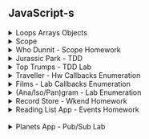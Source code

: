 
## JavaScript-s

<details>
<summary>
Loops Arrays Objects
</summary>

```js
var sports = ['football', 'tennis', 'rugby'];
var firstSport = sports[0];
var secondSport = sports[1];

sports.push('curling');

sports.push('snooker');
sports.push('darts');

var lastSport = sports[sports.length - 1];

sports.pop()

sports.unshift('basketball');

sports.shift();

sports.splice(3, 1);

// console.log(sports);

for (var currentSport of sports) {
  var bigSport = currentSport.toUpperCase();
  // console.log( bigSport );
}

for (var i = 0; i < sports.length; i++) {
  var currentSport = sports[i];
  var bigSport = currentSport.toUpperCase();
  // console.log( bigSport );
}

for (var i = sports.length - 1; i >= 0; i--) {
  var currentSport = sports[i];
  var bigSport = currentSport.toUpperCase();
  // console.log( bigSport );
}

var movie = {
  title: 'It\'s a Wonderful Life',
  year: 1946,
  language: 'Spanish'
};

var moviesTitle = movie.title;

movie.cast = ['James Stewart', 'Donna Reed'];

movie.language = 'English';
movie['language'] = 'French';

movie.ratings = {
  personal: 70,
  critic: 94,
  audience: 95
};
// console.log(movie);

for (var key in movie) {
  var value = movie[key];
  // console.log(`The ${key} is ${value}`);
}

var properties = Object.keys(movie);

for (var i = 0; i < properties.length; i++) {
  var key = properties[i];
  var value = movie[key];
  console.log(`The ${key} is ${value}`);
}
```
</details>
<details>
<summary>
Scope
</summary>

```js
var name = 'Jill';
var secretsFunction = function () {
  var pinCode = [0, 0, 0, 0];
  // console.log('pinCode inside secretsFunction:', pinCode);
  // console.log('name inside secretsFunction:', name);
}
secretsFunction();
// console.log('pinCode outside secretsFunction:', pinCode);
// console.log('name outside secretsFunction:', name);

var filterNamesByFirstLetter = function (names, letter) {
  var filteredNames = [];
  for (let name of names) {
    if (name[0] === letter) {
      filteredNames.push(name);
    }
  }
  // console.log('name after loop:', name);
  return filteredNames
}

var students = ['Alice', 'Bob', 'Alyssia', 'Artem', 'Babs'];
var filteredStudents = filterNamesByFirstLetter(students, 'A');
// console.log('filteredStudents', filteredStudents);

const calculateEnergy = function (mass) {
  const speedOfLight = 299792458;
  // speedOfLight++
  return mass * speedOfLight ** 2;
}
// calculateEnergy = () => 0
const energyOfMe = calculateEnergy(75);
// console.log('energyOfMe (if I had a mass of 75kg)', energyOfMe);

const song = {
  title: 'Raspberry Beret',
  artist: 'Prince'
};
console.log('song before mutation', song);
song.title = 'When Doves Cry';
console.log('song after mutation', song);

const songs = [
  song,
  'Happy Birthday',
  'Hey Jude'
];
console.log('songs array before mutation', songs);
songs[1] = 'Call Me Maybe';
songs.pop();
console.log('songs array after mutation', songs);
```
</details>
<details>
<summary>
Who Dunnit - Scope Homework  
</summary>

#### Episode 1

```js
const scenario = {
  murderer: 'Miss Scarlet',
  room: 'Library',
  weapon: 'Rope'
};

const declareMurderer = function() {
  return `The murderer is ${scenario.murderer}.`;
};

const verdict = declareMurderer();
console.log(verdict);
```

Output: `The murderer is Miss Scarlet.`  
Reason: `declareMurderer` is called, which returns a string that refers to the `murderer` property on the `scenario` object.

#### Episode 2

```js
const murderer = 'Professor Plum';

const changeMurderer = function() {
  murderer = 'Mrs. Peacock';
};

const delcareMurderer = function() {
  return `The murderer is ${murderer}.`;
}

changeMurderer();
const verdict = declareMurderer();
console.log(verdict);
```

Output: `TypeError`  
Reason: The variable `murderer` is declared with the `const` keyword, so it cannot be resigned. When the `changeMurderer` function is called, it attempts to reassign the `murderer` variable, producing the type error `Assignment to constant variable`.

#### Episode 3

```js
let murderer = 'Professor Plum';

const declareMurderer = function() {
  let murderer = 'Mrs. Peacock';
  return `The murderer is ${murderer}.`;
};

const firstVerdict = declareMurderer();
console.log('First Verdict: ', firstVerdict);

const secondVerdict = `The murderer is ${murderer}.`;
console.log('Second Verdict: ', secondVerdict);
```

Output: `First Verdict:  The murderer is Mrs. Peacock.` `Second Verdict:  The murderer is Professor Plum.`  
Reason: The `delcareMurderer` function is called, which creates a new local variable, `murderer` with the value of 'Mrs. Peacock' and returns a string that refers to local variable. This does not effect the initial `murderer` variable, so when the second verdict accesses the outer variable, it is still 'Professor Plum'.


#### Episode 4

```js
let suspectOne = 'Miss Scarlet';
let suspectTwo = 'Professor Plum';
let suspectThree = 'Mrs. Peacock';

const declareAllSuspects = function() {
  let suspectThree = 'Colonel Mustard';
  return `The suspects are ${suspectOne}, ${suspectTwo}, ${suspectThree}.`;
};

const suspects = declareAllSuspects();
console.log(suspects);
console.log(`Suspect three is ${suspectThree}.`);
```

Output: `The suspects are Miss Scarlet, Professor Plum, Colonel Mustard.`
`Suspect three is Mrs. Peacock.`
Reason: The initial suspect variables are declared. `suspectThree` has the value 'Mrs. Peacock'. When the `declareAllSuspects` function is called, it creates a new local variable `suspectThree` with the value 'Colonel Mustard' and does not effect the initial variable of the same name. The string returned by `declareAllSuspects` refers to the two initial variables `suspectOne` and `suspectTwo` and the local variable `suspectThree`. The second log refers to the unchanged initial variable, `suspectThree` with the value 'Mrs. Peacock'.

#### Episode 5

```js
const scenario = {
  murderer: 'Miss Scarlet',
  room: 'Kitchen',
  weapon: 'Candle Stick'
};

const changeWeapon = function(newWeapon) {
  scenario.weapon = newWeapon;
};

const declareWeapon = function() {
  return `The weapon is the ${scenario.weapon}.`;
};

changeWeapon('Revolver');
const verdict = declareWeapon();
console.log(verdict);
```

Output: `The weapon is the Revolver.`
Reason: `changeWeapon` is called, changing the `scenario`'s `weapon` property to 'Revolver'. `delclareWeapon` is then called, returning a string that refers to the `scenario`'s `weapon` property.

Note: The `scenario` variable is declared using the `const` keyword so it cannot be reassigned. However an object is mutable, so its properties can be modified without it being a reassignment.

#### Episode 6

```js
let murderer = 'Colonel Mustard';

const changeMurderer = function() {
  murderer = 'Mr. Green';

  const plotTwist = function() {
    murderer = 'Mrs. White';
  }

  plotTwist();
}

const declareMurderer = function () {
  return `The murderer is ${murderer}.`
}

changeMurderer();
const verdict = declareMurderer();
console.log(verdict);
```

Output: `The murderer is Mrs. White.`
Reason: `changeMurder` is called, which first reassigns `murderer` to have the value 'Mr. Green', then calls a second function, `plotTwist`, which reassigns `murderer` to have the value 'Mrs. White'. `declareMurderer` is then called returning a string that refers to `murderer`.

#### Episode 7

```js
let murderer = 'Professor Plum';

const changeMurderer = function() {
  murderer = 'Mr. Green';

  const plotTwist = function() {
    let murderer = 'Colonel Mustard';

    const unexpectedOutcome = function() {
      murderer = 'Miss Scarlet';
    }

    unexpectedOutcome();
  }

  plotTwist();
}

const declareMurderer = function() {
  return `The murderer is ${murderer}.`
}

changeMurderer();
const verdict = declareMurderer();
console.log(verdict);
```

Output: `The murderer is Mr. Green.`
Reason: `changeMurderer` is called, which first reassigns `murderer` to have the value 'Mr. Green'. It then calls `plotTwist` that creates a new local variable `murderer` with the value 'Colonel Mustard', which does not effect the initial `murderer` variable. `unexpectedOutcome` is then called which reassigns the local variable in the `plotTwist` function to be 'Miss Scarlet', but again, does not effect the initial `murderer` variable. When `declareMurderer` is called, it returns a string that refers to the initial `murderer` variable, which has only been reassigned once.

#### Episode 8

```js
const scenario = {
  murderer: 'Mrs. Peacock',
  room: 'Conservatory',
  weapon: 'Lead Pipe'
};

const changeScenario = function() {
  scenario.murderer = 'Mrs. Peacock';
  scenario.room = 'Dining Room';

  const plotTwist = function(room) {
    if (scenario.room === room) {
      scenario.murderer = 'Colonel Mustard';
    }

    const unexpectedOutcome = function(murderer) {
      if (scenario.murderer === murderer) {
        scenario.weapon = 'Candle Stick';
      }
    }

    unexpectedOutcome('Colonel Mustard');
  }

  plotTwist('Dining Room');
}

const declareWeapon = function() {
  return `The weapon is ${scenario.weapon}.`
}

changeScenario();
const verdict = declareWeapon();
console.log(verdict);
```

Output: `The murderer is Colonel Mustard.`
Reason: `changeScenario` is called which update's `scenario`'s `murderer` property to 'Mrs. Peacock' and its `room` property to 'Dining Room'. Next `plotTwist` is called and checks if the scenario's room property is equals to 'Dining Room', which it is, so updates the `scenario`'s '`murderer` property to be 'Colonel Mustard'. Then `unexpectedOutcome` is called, which checks if the `scenario`'s `murderer` property is equal to 'Colonel Mustard', which it is, so it updates the `scenario`'s `weapon` property to be 'Candle Stick'. Then `declareWeapon` is called, which returns a string referring to the updated `scenario`'s `weapon` property.

#### Episode 9

```js
let murderer = 'Professor Plum';

if (murderer === 'Professor Plum') {
  let murderer = 'Mrs. Peacock';
}

const declareMurderer = function() {
  return `The murderer is ${murderer}.`;
}

const verdict = declareMurderer();
console.log(verdict);
```

Output: `The murderer is Professor Plum.`
Reason: A variable `murderer` is declared with the value of 'Professor Plum'. The an `if` statement checks if `murderer` is equal to 'Professor Plum', which it is, so it creates a new local `murderer` variable with the value of 'Mrs. Peacock'. Because variables declared with the `let` and `const` keywords are block scoped, is does not effect the initial `murder` variable. When `declareMurderer` is called, it returns a string that refers to the initial `murder` variable.

### Extensions

Make up your own episode!

</details>
<details>
<summary>
Jurassic Park - TDD
</summary>
<br />
<details>
<summary>
Jurassic Park - Brief
</summary>

#### Learning Objectives

- Be able to use the fundamental JavaScript language features and data types
- Be able to create an application using multiple interacting objects

### Brief

John Hammond has tasked you with creating an app to help him manage his theme park. He needs to be able to track and manage information about the various dinosaurs in his park and the number of visitors that they will attract.

Use the start point provided, which contains the tested `Dinosaur` model and the uncompleted tests for the MVP `Park` model. (You will need to write your own tests for the extension tasks.)

**Hint:** Remember to remove the `x` from the pending tests (`xit()`) to run them.

#### MVP

A dinosaur must have:

- A species
- A diet (e.g. carnivore, herbivore or omnivore)
- An average number of visitors attracted per day

A park must have:

- A name
- A ticket price
- A collection of dinosaurs

A park must be able to:

- Add a dinosaur to its collection of dinosaurs
- Remove a dinosaur from its collection of dinosaurs
- Find all dinosaurs of a particular species
- Remove all dinosaurs of a particular species
- Find the dinosaur that attracts the most visitors

#### Extensions

A park must be able to:

- Calculate the total number of visitors per day
- Calculate the total number of visitors per year
- Calculate the total revenue from ticket sales for one year
- Provide an object containing each of the diet types and the number of dinosaurs in the park of that diet type  
Example: `{ 'carnivore': 5, 'herbivore': 2, 'omnivore': 1 }`

#### Considerations

Remember to use the appropriate `assert` method for the data types you are comparing in your tests.

<br />
</details>
<details>
<summary>
dinasaur.js
</summary>

```js
const Dinosaur = function (species, diet, guestsAttractedPerDay) {
  this.species = species;
  this.diet = diet;
  this.guestsAttractedPerDay = guestsAttractedPerDay;
}

module.exports = Dinosaur;

```

<details>
<summary>
dinasaur_spec.js
</summary>


```js
const assert = require('assert');
const Dinosaur = require('../models/dinosaur.js');

describe('Dinosaur', function() {

  let dinosaur;

  beforeEach(function () {
    dinosaur = new Dinosaur('t-rex', 'carnivore', 50);
  });

  it('should have a species', function () {
    const actual = dinosaur.species;
    assert.strictEqual(actual, 't-rex');
  });

  it('should have a diet', function () {
    const actual = dinosaur.diet;
    assert.strictEqual(actual, 'carnivore');
  });

  it('should have an average number of visitors it attracts per day', function () {
    const actual = dinosaur.guestsAttractedPerDay;
    assert.strictEqual(actual, 50);
  });

});
```
</details>
<br />
</details>
<details>
<summary>
park.js
</summary>

```js
const Park = function (name, ticketPrice) {
  this.name = name;
  this.ticketPrice = ticketPrice;
  this.dinosaurs = [];
}

Park.prototype.add = function (dinosaur) {
  this.dinosaurs.push(dinosaur);
}

Park.prototype.remove = function (dinosaur) {
  const index = this.dinosaurs.indexOf(dinosaur);
  if (index !== -1){
    this.dinosaurs.splice(index, 1);
  }
}

Park.prototype.findBySpecies = function (species) {
  const foundDinosaurs = [];

  for (const dinosaur of this.dinosaurs) {
    if (dinosaur.species === species) {
      foundDinosaurs.push(dinosaur);
    }
  }

  return foundDinosaurs;
}

Park.prototype.removeBySpecies = function (species) {
  const dinosaursToKeep = [];

  for (const dinosaur of this.dinosaurs) {
    if (dinosaur.species !== species) {
      newDinosaurs.push(dinosaur);
    }
  }

  this.dinosaurs = newDinosaurs;
}

Park.prototype.findMostAttractiveDinosaur = function () {
  let mostAttractiveDino = this.dinosaurs[0];

  for (const dino of this.dinosaurs) {
    if (dino.guestsAttractedPerDay > mostAttractiveDino.guestsAttractedPerDay) {
      mostAttractiveDino = dino;
    }
  }

  return mostAttractiveDino;
}

Park.prototype.calculateAverageVisitorsPerDay = function () {
  let averageDailyVisitors = 0;

  for (const dinosaur of this.dinosaurs) {
    averageDailyVisitors += dinosaur.guestsAttractedPerDay;
  }

  return averageDailyVisitors;
}

Park.prototype.calculateAverageVisitorsPerYear = function () {
  return this.calculateAverageVisitorsPerDay() * 365;
}

Park.prototype.calculateAverageYearlyRevenue = function () {
  return this.ticketPrice * this.calculateAverageVisitorsPerYear();
}

Park.prototype.numberOfDinosaursByDiet = function () {
  const numberOfDinosaursByDiet = {};

  for (const dinosaur of this.dinosaurs) {
    if (numberOfDinosaursByDiet[dinosaur.diet]) {
      numberOfDinosaursByDiet[dinosaur.diet] += 1;
    }
    else {
      numberOfDinosaursByDiet[dinosaur.diet] = 1;
    }
  }

  return numberOfDinosaursByDiet;
}

module.exports = Park;

```

<details>
<summary>
park_spec.js
</summary>

```js
const assert = require('assert');
const Park = require('../models/park.js');
const Dinosaur = require('../models/dinosaur.js');

describe('Park', function() {

  let trex1;
  let trex2;
  let trex3;
  let velociraptor1;
  let velociraptor2;
  let diplodocus;
  let gallimimus;
  let park;

  beforeEach(function () {
    trex1 = new Dinosaur('t-rex', 'carnivore', 50);
    trex2 = new Dinosaur('t-rex', 'carnivore', 40);
    trex3 = new Dinosaur('t-rex', 'carnivore', 60);

    velociraptor1 = new Dinosaur('velociraptor', 'carnivore', 25);
    velociraptor2 = new Dinosaur('velociraptor', 'carnivore', 20);

    diplodocus = new Dinosaur('diplodocus', 'herbivore', 30);
    gallimimus = new Dinosaur('gallimimus', 'omnivore', 4);

    park = new Park('Jurassic Park', 20);
  })

  it('should have a name', function () {
    const actual = park.name;
    assert.strictEqual(actual, 'Jurassic Park');
  });

  it('should have a ticket price', function () {
    const actual = park.ticketPrice;
    assert.strictEqual(actual, 20);
  });

  it('should have a collection of dinosaurs', function () {
    const actual = park.dinosaurs;
    assert.deepStrictEqual(actual, []);
  });

  it('should be able to add a dinosaur to its collection', function () {
    park.add(trex1);
    const actual = park.dinosaurs.length;
    assert.deepStrictEqual(actual, 1);
  });

  it('should be able to remove a dinosaur from its collection', function () {
    park.add(trex1);
    park.add(velociraptor1);
    park.remove(velociraptor1);
    const actual = park.dinosaurs.length;
    assert.strictEqual(actual, 1);
  });

  it('should be able to find all dinosaurs of a particular species', function () {
    park.add(trex1);
    park.add(velociraptor1);
    park.add(velociraptor2);
    park.add(diplodocus);
    park.add(gallimimus);
    const actual = park.findBySpecies('velociraptor');
    const expected = [velociraptor1, velociraptor2];
    assert.deepStrictEqual(actual, expected);
  });

  it('should be able to remove all dinosaurs of a particular species', function () {
    park.add(trex1);
    park.add(velociraptor1);
    park.add(velociraptor2);
    park.add(diplodocus);
    park.add(gallimimus);
    park.removeBySpecies('velociraptor');
    const actual = park.dinosaurs;
    const expected = [trex1, diplodocus, gallimimus];
    assert.deepStrictEqual(actual, expected);
  });

  it('should be able to find the dinosaur that attracts the most visitors', function () {
    park.add(trex1);
    park.add(trex2);
    park.add(trex3);
    park.add(velociraptor1);
    park.add(diplodocus);
    park.add(gallimimus);
    const actual = park.findMostAttractiveDinosaur();
    assert.strictEqual(actual, trex3);
  });

  it('should be able to calculate the total number of visitors per day', function () {
    park.add(trex1);
    park.add(trex2);
    park.add(trex3);
    park.add(velociraptor1);
    park.add(velociraptor2);
    park.add(diplodocus);
    park.add(gallimimus);
    const actual = park.calculateAverageVisitorsPerDay()
    assert.strictEqual(actual, 229);
  });

  it('should be able to calculate the total number of visitors per year', function () {
    park.add(trex1);
    park.add(trex2);
    park.add(trex3);
    park.add(velociraptor1);
    park.add(velociraptor2);
    park.add(diplodocus);
    park.add(gallimimus);
    const actual = park.calculateAverageVisitorsPerYear();
    assert.strictEqual(actual, 83585);
  });

  it('should be able to calculate total revenue for one year', function () {
    park.add(trex1);
    park.add(trex2);
    park.add(trex3);
    park.add(velociraptor1);
    park.add(velociraptor2);
    park.add(diplodocus);
    park.add(gallimimus);
    const actual = park.calculateAverageYearlyRevenue();
    assert.strictEqual(actual, 1671700);
  });

  it('should be able to calculate number of dinosaurs for each diet type', function () {
    park.add(trex1);
    park.add(trex2);
    park.add(trex3);
    park.add(velociraptor1);
    park.add(velociraptor2);
    park.add(diplodocus);
    park.add(gallimimus);
    const actual = park.numberOfDinosaursByDiet();
    const expected = { carnivore: 5, herbivore: 1, omnivore: 1 };
    assert.deepStrictEqual(actual, expected);
  });

});

```
</details>
</details>
<br />
</details>

<details>
<summary>
Top Trumps - TDD Lab
</summary>
<br />
<details>
<summary>
Top Trumps - Brief
</summary>

#### Learning Objectives

- Be able to write unit tests using Assert in combination with Mocha
- Be able to run test files with Mocha using an npm script

### Introduction

In this lab you will be using the testing framework, Mocha, to design, build and test the game logic for a two-player game of Superheroes Top Trumps. The brief is to build a game of Top Trumps with the following game play:

- All the cards are dealt to the players face down.
- For each turn:
  - Each player looks at the top card.
  - The first player chooses the category that they want to play with (e.g. Intelligence or Strength).
  - The players compare their cards' values for the selected category.
  - The player with the highest value gets the two cards.
- Once one player has all the cards, they have won the game.

### Task

#### MVP

Your application should have the following classes:

- Game
- Card
- Player

The game should have two players and be able to deal the cards to the players. A player should be able to play the top card in their hand and select a category that they want to play with. The game should be able to calculate the winner of the turn. If result of the turn is a draw, the player who made the category selection wins.

**Note: Do not implement functionality to shuffle the cards.**

Use the following details for your deck of cards:

```
Name: 'Superman'
Intelligence: 6
Strength: 9
Agility: 7

Name: 'Scarlet Witch'
Intelligence: 7
Strength: 10
Agility: 5

Name: 'Black Widow'
Intelligence: 8
Strength: 6
Agility: 9

Name: 'The Flash'
Intelligence: 7
Strength: 4
Agility: 10

Name: 'Wonder Woman'
Intelligence: 8
Strength: 7
Agility: 5

Name: 'Batman'
Intelligence: 10
Strength: 5
Agility: 6
```

#### Extensions

1. At the end of a turn, the winning player should receive the two cards from the turn.
2. Whichever player wins the turn, should choose the category on the next turn.
3. When one of the players has all the cards, they should win the game.

### Considerations

What are the responsibilities of each model?
Which type of assert do you need for each test?

### Plan

To setup your project you will need a models folder with a specs folder inside. You will also need to:

- Initialise npm with `npm init`
- Install mocha as a dev dependency with `npm install -D mocha`
- Update the test script in the package.json to use mocha with `specs models/specs`

<br />
</details>
<details>
<summary>
cards.js
</summary>

```js
const Card = function (options) {
  this.name = options.name;
  this.intelligence = options.intelligence;
  this.strength = options.strength;
  this.agility = options.agility;
};

module.exports = Card;
```

<details>
<summary>
cards_spec.js
</summary>

```js
const assert = require('assert');
const Card = require('../card.js');

describe('Card', function () {

  let card;

  beforeEach(function () {
    card = new Card({
      name: 'Superman',
      intelligence: 6,
      strength: 9,
      agility: 7
    });
  });

  it('should have a name', function () {
    const actual = card.name;
    assert.strictEqual(actual, 'Superman');
  });

  it('should have intelligence', function () {
    const actual = card.intelligence;
    assert.strictEqual(actual, 6);
  });

  it('should have strength', function () {
    const actual = card.strength;
    assert.strictEqual(actual, 9);
  });

  it('should have agility', function () {
    const actual = card.agility;
    assert.strictEqual(actual, 7);
  });

});

```

</details>
<br />
</details>
<details>
<summary>
game.js
</summary>

```js
const Game = function (cards, players) {
  this.deck = cards;
  this.players = players;
  this.winner = null;
};

Game.prototype.dealCard = function (card) {
  this.players[0].addCard(card);
};

Game.prototype.switchPlayers = function () {
  const player = this.players.shift();
  this.players.push(player);
};

Game.prototype.dealDeck = function () {
  for (const card of this.deck) {
    this.players[0].addCard(card);
    this.switchPlayers();
  }
};

Game.prototype.playCards = function () {
  for (const player of this.players) {
    player.playCard();
  }
};

Game.prototype.calculateWinnerOfTurn = function () {
  const card1 = this.players[0].currentCard;
  const card2 = this.players[1].currentCard;
  const category = this.players[0].currentCategory;
  if (card2[category] > card1[category]) this.switchPlayers();
};

Game.prototype.giveCardsToWinner = function () {
  const card1 = this.players[0].currentCard;
  const card2 = this.players[1].currentCard;
  this.players[0].receiveCards([card1, card2]);
};

Game.prototype.checkForWinner = function () {
  if (this.players[0].handEmpty()) this.winner = this.players[1];
  if (this.players[1].handEmpty()) this.winner = this.players[0];
};

Game.prototype.playTurn = function () {
  this.calculateWinnerOfTurn();
  this.giveCardsToWinner();
  this.checkForWinner();
};

module.exports = Game;

```

<details>
<summary>
game_spec.js
</summary>

```js
const assert = require('assert');
const Card = require('../card.js');
const Player = require('../player.js');
const Game = require('../game.js');

describe('Game', function () {

let card1;
let card2;
let card3;
let card4;
let card5;
let card6;
let tracy;
let tim;
let players;
let game;

beforeEach(function () {
  card1 = new Card({
    name: 'Superman',
    intelligence: 6,
    strength: 9,
    agility: 7
  });

  card2 = new Card({
    name: 'Scarlet Witch',
    intelligence: 7,
    strength: 10,
    agility: 5
  });

  card3 = new Card({
    name: 'Black Widow',
    intelligence: 8,
    strength: 6,
    agility: 9
  });

  card4 = new Card({
    name: 'The Flash',
    intelligence: 7,
    strength: 4,
    agility: 10
  });

  card5 = new Card({
    name: 'Wonder Woman',
    intelligence: 8,
    strength: 7,
    agility: 5
  });

  card6 = new Card({
    name: 'Batman',
    intelligence: 10,
    strength: 5,
    agility: 6
  });

  cards = [card1, card2, card3, card4, card5, card6];
  tracy = new Player('Tracy Champ');
  tim = new Player('Tim Win');
  players = [tracy, tim]
  game = new Game(cards, players);
});

it('should have a deck', function () {
  const actual = game.deck;
  assert.deepStrictEqual(actual, cards);
});

it('should have two players', function () {
  const actual = game.players;
  assert.deepStrictEqual(actual, players);
});

it('should be able to deal one card to a player', function () {
  game.dealCard(card1);
  const actual = tracy.hand[0];
  assert.deepStrictEqual(actual, card1);
});

it('should be able to switch players', function () {
  game.switchPlayers();
  const actual = game.players;
  assert.deepStrictEqual(actual, [tim, tracy]);
});

it('should be able to deal deck to players', function () {
  game.dealDeck();
  assert.deepStrictEqual(tracy.hand, [card1, card3, card5]);
  assert.deepStrictEqual(tim.hand, [card2, card4, card6]);
});

it('should be able to have all players play cards', function () {
  game.dealDeck();
  game.playCards();
  assert.strictEqual(tracy.currentCard, card5);
  assert.strictEqual(tim.currentCard, card6);
});

it('should be able to find the winner of the turn', function () {
  game.dealDeck();
  game.playCards();
  tracy.selectCategory('intelligence');
  game.calculateWinnerOfTurn();
  const actual = game.players[0];
  assert.deepStrictEqual(actual, tim);
});

it('should be able to give cards to winner', function () {
  game.dealDeck();
  game.playCards();
  tracy.selectCategory('intelligence');
  game.calculateWinnerOfTurn();
  game.giveCardsToWinner();
  const actual = tim.hand;
  assert.deepStrictEqual(actual, [card2, card4, card6, card5]);
});

it('should be able to check for a winner of the game', function () {
  tracy.addCard(card1);
  tim.addCard(card2);
  game.playCards();
  tracy.selectCategory('intelligence');
  game.calculateWinnerOfTurn();
  game.giveCardsToWinner(tracy);
  game.checkForWinner();
  const actual = game.winner;
  assert.deepStrictEqual(actual, tim);
});

it('should be able to play turn', function () {
  game.dealDeck();
  game.playCards();
  tracy.selectCategory('intelligence');
  game.playTurn();
  assert.deepStrictEqual(tracy.hand, [card1, card3]);
  assert.deepStrictEqual(tim.hand, [card2, card4, card6, card5]);
  assert.deepStrictEqual(game.players, [tim, tracy]);
});

it('should be able to find winner of game at the end of final turn', function() {
  tracy.addCard(card1);
  tim.addCard(card2);
  game.playCards();
  tracy.selectCategory('strength');
  game.playTurn();
  const actual = game.winner;
  assert.deepStrictEqual(actual, tim);
});

});

```

</details>
<br />
</details>
<details>
<summary>
player.js
</summary>

```js
const Player = function (name) {
  this.name = name;
  this.hand = [];
  this.currentCard = null;
  this.currentCategory = null;
};

Player.prototype.countCards = function () {
  return this.hand.length;
};

Player.prototype.addCard = function (card) {
  this.hand.push(card);
};

Player.prototype.handEmpty = function () {
  return this.hand.length === 0;
};

Player.prototype.playCard = function () {
  this.currentCard = this.hand.pop();
};

Player.prototype.selectCategory = function (category) {
  this.currentCategory = category;
};

Player.prototype.receiveCards = function (cards) {
  this.hand = this.hand.concat(cards);
};

module.exports = Player;

```

<details>
<summary>
player_spec.js
</summary>

```js
const assert = require('assert');
const Player = require('../player.js');
const Card = require('../card.js');

describe('Player', function () {

  let player;
  let card1;

  beforeEach(function () {
    player = new Player('Tracy Champ');

    card1 = new Card({
      name: 'Wonder Woman',
      intelligence: 8,
      strength: 7,
      agility: 5
    });
  });

  it('should have a name', function () {
    const actual = player.name;
    assert.strictEqual('Tracy Champ', actual);
  });

  it('should have a hand that starts empty', function () {
    const actual = player.hand;
    assert.deepStrictEqual([], actual);
  });

  it('should be able to count cards in hand', function () {
    const actual = player.countCards();
    assert.strictEqual(actual, 0);
  });

  it('should be able to add a card', function () {
    player.addCard(card1);
    const actual = player.hand[0];
    assert.deepStrictEqual(actual, card1);
  });

  it('should be able to check if hand is empty', function () {
    const actual = player.handEmpty();
    assert.strictEqual(actual, true);
  });

  it('should be able to play a card', function () {
    player.addCard(card1);
    player.playCard();
    const actual = player.currentCard;
    assert.deepStrictEqual(actual, card1);
  });

  it('should be able to select a category', function () {
    player.selectCategory('intelligence');
    const actual = player.currentCategory;
    assert.strictEqual(actual, 'intelligence');
  });

  it('should have hand decreased by one after playing a card', function () {
    player.addCard(card1);
    player.playCard();
    const actual = player.countCards();
    assert.strictEqual(actual, 0);
  });

  it('should be able to receive cards', function () {
    const card2 = new Card({
      name: 'Batman',
      intelligence: 10,
      strength: 5,
      agility: 6
    });
    player.receiveCards([card1, card2]);
    const actual = player.hand;
    assert.deepStrictEqual(actual, [card1, card2]);
  });

});

```

</details>
<br />
</details>
<br />
</details>


<details>
<summary>
Traveller - Hw Callbacks Enumeration
</summary>
<br />
<details>
<summary>
Traveller - Brief
</summary>

#### Learning Objectives
- Be able to pass functions to higher-order functions
- Be able to use built-in Array enumeration methods

### Brief

You have been given a project with two models, Traveller and Journey, and their corresponding test files.

A Journey has:

- a start location
- an end location
- a mode of transport
- a distance in miles

A Traveller has:

- an array of Journeys

You should write the code to make the Traveller tests pass, without modifying the spec files. You should use JavaScript's built-in enumerator methods, only using `forEach` if you can't find a way to use one of the other more appropriate methods.

#### MVP

Traveller:

- should have a collection of journeys
- should be able to get the journeys start locations
- should be able to get the journeys end locations
- should be able to get a list of the modes of transport
- should be able to get journeys by transport
- should be able to get journeys over a certain distance

#### Extensions

Traveller:

- should be able to calculate total distance travelled
- should be able to get a unique list of modes of transport

Note: Remember to remove the `x` from `xit()` on the pending tests to run them.

<br />
</details>
<details>
<summary>
journey.js
</summary>

```js
const Journey = function(startLocation, endLocation, transport, distance) {
  this.startLocation = startLocation;
  this.endLocation = endLocation;
  this.transport = transport;
  this.distance = distance;
};

module.exports = Journey;

```

<details>
<summary>
journey_spec.js
</summary>

```js
const assert = require('assert');
const Journey = require('../models/journey.js');

describe('Journey', function() {

  let journey1;

  beforeEach(function() {
    journey1 = new Journey('linlithgow', 'stirling', 'train', 30);
  });

  it('should have a start location', function() {
    const actual = journey1.startLocation;
    assert.strictEqual(actual, 'linlithgow');
  });

  it('should have a end location', function() {
    const actual = journey1.endLocation;
    assert.strictEqual(actual, 'stirling');
  });

  it('should have a mode of transport', function() {
    const actual = journey1.transport;
    assert.strictEqual(actual, 'train');
  });

  it('should have a distance', function() {
    const actual = journey1.distance;
    assert.strictEqual(actual, 30);
  });

});

```

</details>
<br />
</details>
<details>
<summary>
traveller.js
</summary>

```js
const Traveller = function(journeys) {
  this.journeys = journeys;
};

Traveller.prototype.getJourneyStartLocations = function() {
  return this.journeys.map((journey) => {
    return journey.startLocation;
  });
};

Traveller.prototype.getJourneyEndLocations = function () {
  return this.journeys.map((journey) => {
    return journey.endLocation;
  });
};

Traveller.prototype.getModesOfTransport = function () {
  return this.journeys.map((journey) => {
    return journey.transport
  });
};

Traveller.prototype.getJourneysByTransport = function (transport) {
  return this.journeys.filter((journey) => {
    return journey.transport === transport;
  });
};

Traveller.prototype.getJourneysByMinDistance = function (minDistance) {
  return this.journeys.filter((journey) => {
    return journey.distance > minDistance;
  });
};

Traveller.prototype.calculateTotalDistanceTravelled = function () {
  return this.journeys.reduce((total, journey) => {
    return total + journey.distance;
  }, 0);
};

Traveller.prototype.getUniqueModesOfTransport = function () {
  return this.getModesOfTransport().filter((transport, index, array) => {
    return array.indexOf(transport) === index;
  });
};


module.exports = Traveller;

```

<details>
<summary>
traveller_spec.js
</summary>

```js
const assert = require('assert');
const Journey = require('../models/journey.js');
const Traveller = require('../models/traveller.js');

describe('Traveller', function() {

  let journey1
  let journey2
  let journey3
  let journey4
  let journey5
  let journeys;
  let traveller;

  beforeEach(function() {
    journey1 = new Journey('linlithgow', 'stirling', 'train', 30);
    journey2 = new Journey('paris', 'frankfurt', 'train', 400);
    journey3 = new Journey('sydney', 'new york', 'aeroplane', 10000);
    journey4 = new Journey('london', 'rome', 'car', 1200);
    journey5 = new Journey('lancaster', 'isle of man', 'ferry', 80);
    journeys = [journey1, journey2, journey3, journey4, journey5];
    traveller = new Traveller(journeys);
  });

  it('should have a collection of journeys', function() {
    const actual = traveller.journeys;
    assert.deepStrictEqual(actual, journeys)
  });

  it('should be able to get the journeys start locations', function() {
    const actual = [
      journey1.startLocation,
      journey2.startLocation,
      journey3.startLocation,
      journey4.startLocation,
      journey5.startLocation
    ];
    assert.deepStrictEqual(actual, traveller.getJourneyStartLocations());
  });

  it('should be able to get the journeys end locations', function() {
    const actual = [
      journey1.endLocation,
      journey2.endLocation,
      journey3.endLocation,
      journey4.endLocation,
      journey5.endLocation
    ];
    assert.deepStrictEqual(actual, traveller.getJourneyEndLocations());
  });

  it('should be able to get a list of the modes of transport', function() {
    const actual = [ 'train', 'train', 'aeroplane', 'car', 'ferry' ];
    assert.deepStrictEqual(actual, traveller.getModesOfTransport());
  });

  it('should be able to get journeys by transport', function() {
    const actual = [
      journey1,
      journey2
    ];
    assert.deepStrictEqual(actual, traveller.getJourneysByTransport('train'));
  });

  it('should be able to get journeys over a certain distance', function() {
    const actual = [
      journey3,
      journey4
    ];
    assert.deepStrictEqual(actual, traveller.getJourneysByMinDistance(1000))
  });

  it('should be able to calculate total distance travelled', function() {
    const actual = 11710;
    assert.deepStrictEqual(actual, traveller.calculateTotalDistanceTravelled())
  });

  it('should be able to get a unique list of the modes of transport', function() {
    const actual = [ 'train', 'aeroplane', 'car', 'ferry' ];
    assert.deepStrictEqual(actual, traveller.getUniqueModesOfTransport());
  });

});

```

</details>
<br />
</details>
<br />
</details>


<details>
<summary>
Films - Lab Callbacks Enumeration
</summary>
<br />
<details>
<summary>
Films - Brief
</summary>

#### Learning Objectives

- Be able to pass functions to higher-order functions
- Be able to use built-in Array enumeration methods

### Brief

You have been given a project with two models, `Cinema` and `Film`, and their corresponding test files.

A Film has:

- a title
- a genre
- a year
- a length

A Cinema has:

- an array of `Film`s

You should write the code to make the Cinema tests pass. You should use JavaScript's built-in enumerator methods, only using `forEach` if you can't find a way to use one of the other more appropriate methods.

#### MVP

Cinema:

- should have a collection of films
- should be able to get a list of film titles
- should be able to find a film by title
- should be able to filter films by genre
- should be able to check whether there are some films from a particular year
- should be able to check whether all films are over a particular length
- should be able to calculate total running time of all films

#### Extensions

Add a another test, `'Cinema should be able to filter films by year'`.

We already have a method that filters films by genre, the functionality of which is very similar. We don't want two separate methods as that wouldn't be DRY. Your task is get the final test to pass by to writing a new method called `filmsByProperty`, which takes two arguments:

1. the name of the property
2. the value being search for

Once the final test is passing, modify the test `'Cinema should be able to filter films by genre'` to use the new `filmsByProperty` method.

#### Consideration

If you use reduce, remember that you will need to pass in a default accumulator as the second argument.

<br />
</details>
<details>
<summary>
film.js
</summary>

```js
const Film = function (title, genre, year, length) {
  this.title = title;
  this.genre = genre;
  this.year = year;
  this.length = length;
};

module.exports = Film;

```

<details>
<summary>
film_spec.js
</summary>

```js
const assert = require('assert');
const Film = require('../models/film.js');

describe('Film', function () {

  let moonlight;

  beforeEach(function () {
    moonlight = new Film('Moonlight', 'drama', 2016, 111);
  });

  it('should have a title', function () {
    const actual = moonlight.title;
    assert.strictEqual(actual, 'Moonlight');
  });

  it('should have a genre', function () {
    const actual = moonlight.genre;
    assert.strictEqual(actual, 'drama');
  });

  it('should have a year', function () {
    const actual = moonlight.year;
    assert.strictEqual(actual, 2016);
  });

  it('should have a length', function () {
    const actual = moonlight.length;
    assert.strictEqual(actual, 111);
  });

});

```

</details>
<br />
</details>
<details>
<summary>
cinema.js
</summary>

```js
const assert = require('assert');
const Film = require('../models/film.js');

describe('Film', function () {

  let moonlight;

  beforeEach(function () {
    moonlight = new Film('Moonlight', 'drama', 2016, 111);
  });

  it('should have a title', function () {
    const actual = moonlight.title;
    assert.strictEqual(actual, 'Moonlight');
  });

  it('should have a genre', function () {
    const actual = moonlight.genre;
    assert.strictEqual(actual, 'drama');
  });

  it('should have a year', function () {
    const actual = moonlight.year;
    assert.strictEqual(actual, 2016);
  });

  it('should have a length', function () {
    const actual = moonlight.length;
    assert.strictEqual(actual, 111);
  });

});

```

<details>
<summary>
cinema_spec.js
</summary>

```js
const assert = require('assert');
const Cinema = require('../models/cinema.js');
const Film = require('../models/film.js');

describe('Cinema', function () {

  let moonlight;
  let bladeRunner;
  let dunkirk;
  let blackPanther;
  let trainspotting;
  let films;
  let cinema;

  beforeEach(function () {
    moonlight = new Film('Moonlight', 'drama', 2016, 111);
    bladeRunner = new Film('Blade Runner 2049', 'sci-fi', 2017, 164);
    dunkirk = new Film('Dunkirk', 'history', 2017, 96);
    blackPanther = new Film('Black Panther', 'action', 2018, 134);
    trainspotting = new Film('T2 Trainspotting', 'drama', 2017, 117);

    films = [moonlight, bladeRunner, dunkirk, blackPanther, trainspotting];
    cinema = new Cinema(films);
  });

  it('should have a collection of films', function () {
    const actual = cinema.films;
    assert.deepStrictEqual(actual, films);
  });

  it('should be able to get a list of film titles', function () {
    const actual = cinema.filmTitles();
    const expected = ['Moonlight', 'Blade Runner 2049', 'Dunkirk', 'Black Panther', 'T2 Trainspotting'];
    assert.deepStrictEqual(actual, expected);
  });

  it('should be able to find a film by title', function () {
    const actual = cinema.filmByTitle('Dunkirk');
    assert.deepStrictEqual(actual, dunkirk);
  });

  it('should be able to filter films by genre', function () {
    const actual = cinema.filmsByGenre('drama');
    // Extension:
    // const actual = cinema.filmsByProperty('genre', `drama`);
    const expected = [moonlight, trainspotting];
    assert.deepStrictEqual(actual, expected);
  });

  it('should be able to check whether there are some films from a particular year', function () {
    const actual = cinema.hasFilmsFromYear(2018);
    assert.strictEqual(actual, true);
  });

  it('should be able to check whether there are no films from a particular year', function () {
    const actual = cinema.hasFilmsFromYear(2000);
    assert.strictEqual(actual, false);
  });

  it('should be able to check whether all films are over a particular length', function () {
    const actual = cinema.areAllFilmsOfMinLength(60);
    assert.strictEqual(actual, true);
  });

  it('should be able to calculate total running time of all films', function () {
    const actual = cinema.totalRunningTime();
    assert.strictEqual(actual, 622);
  });

  //  Extension:

  // it('should be able to filter films by year', function () {
  //   const actual = cinema.filmsByProperty('year', 2017);
  //   const expected = [bladeRunner, dunkirk, trainspotting];
  //   assert.deepStrictEqual(actual, expected);
  // });

});

module.exports = Cinema;

```

</details>
<br />
</details>
<br />
</details>




<details>
<summary>
(Ana/Iso/Pan)gram - Lab Enumeration
</summary>
<br />
<details>
<summary>
(Ana/Iso/Pan)gram - Brief
</summary>

#### Learning Objectives

- Be able to pass functions to higher-order functions
- Be able to use built-in Array enumeration methods

### Brief

You have been given four projects, each containing a coding problem. You should write the code to make the tests pass, without modifying the spec files. You should use JavaScript's built-in enumerator methods where appropriate.

You should attempt to make your code as clean as possible. You don't have to do all the work in the function that's being called in the test. Don't be afraid to attach little helper functions to the provided prototype.

### UPPERCASER

`map` an array of strings to a new array containing uppercase versions of each string.

### Pangram Finder

A pangram is a sentence or phrase which contains every letter of the alphabet. "The quick brown fox jumps over the lazy dog." is probably the most notable pangram in English.

Given a sentence or phrase you should be able to determine whether or not `every` letter of the alphabet is included in it.

### Isogram Finder

An isogram is a word, phrase or sentence that does not contain any repeated letters. "Orange" is an isogram but "apple" is not.

Given a word, phrase or sentence you should be able to determine whether or not it is an isogram. That is, you should be able to determine whether `some` letters are repeated.

### Extension: Anagram Finder

An anagram is a word formed by rearranging the letters of another word. Listen is an anagram of silent, for example.

Given a word and an array of other words you should be able to `filter` the array, leaving only the anagrams of the word in question in the array.

<br />
</details>
<details>
<summary>
anagram_finder.js
</summary>

```js
const AnagramFinder = function (word) {
  this.word = word;
}

AnagramFinder.prototype.findAnagrams = function (otherWords) {
  return otherWords.filter((otherWord) => {
    return this.isAnagram(otherWord) && this.isDifferentWord(otherWord);
  });
}

AnagramFinder.prototype.isAnagram = function (otherWord) {
  return this.prepare(this.word) === this.prepare(otherWord);
}

AnagramFinder.prototype.isDifferentWord = function (otherWord) {
  return this.word.toLowerCase() !== otherWord.toLowerCase();
}

AnagramFinder.prototype.prepare = function (word) {
  return word.toLowerCase().split('').sort().join('');
}

module.exports = AnagramFinder;

```

<details>
<summary>
anagram_finder_spec.js
</summary>

```js
const assert = require('assert');
const AnagramFinder = require('./anagram_finder.js');

describe('AnagramFinder', function () {
  it('should be able to detect an anagram', function () {
    const anagramFinder = new AnagramFinder('act');
    assert.deepStrictEqual(anagramFinder.findAnagrams(['cat', 'dog']), ['cat']);
  });

  it('should be able to detect a non-anagram', function () {
    const anagramFinder = new AnagramFinder('potato');
    assert.deepStrictEqual(anagramFinder.findAnagrams(['tomato']), []);
  })

  it('should not detect words with too few letters as an anagram', function () {
    const anagramFinder = new AnagramFinder('good');
    assert.deepStrictEqual(anagramFinder.findAnagrams(['dog']), []);
  });

  it('should not detect words with too many letters as an anagram', function () {
    const anagramFinder = new AnagramFinder('dog');
    assert.deepStrictEqual(anagramFinder.findAnagrams(['good']), []);
  });

  it('should detect an anagram regardless of case', function () {
    const anagramFinder = new AnagramFinder('DeduCTionS');
    assert.deepStrictEqual(anagramFinder.findAnagrams(['DiscOUnteD']), ['DiscOUnteD']);
  });

  it('should not detect a word as it\'s own anagram', function () {
    const anagramFinder = new AnagramFinder('javascript');
    assert.deepStrictEqual(anagramFinder.findAnagrams(['javascript']), []);
  });

  it('should not detect an empty string as an anagram', function () {
    const anagramFinder = new AnagramFinder('word');
    assert.deepStrictEqual(anagramFinder.findAnagrams(['']), []);
  });
});

```

</details>
<br />
</details>
<details>
<summary>
isogram_finder.js
</summary>

```js
const IsogramFinder = function (word) {
  this.word = word.toLowerCase();
}

IsogramFinder.prototype.isIsogram = function () {
  return this.word.split('').every(this.isUnique.bind(this));
}

IsogramFinder.prototype.isUnique = function (letter) {
  return this.word.indexOf(letter) === this.word.lastIndexOf(letter);
}

module.exports = IsogramFinder;

```

<details>
<summary>
isogram_finder_spec.js
</summary>

```js
const assert = require('assert');
const IsogramFinder = require('./isogram_finder.js');

describe('IsogramFinder', function () {
  it('should be able to detect an isogram', function () {
    const isogramFinder = new IsogramFinder('subdermatoglyphic');
    assert.strictEqual(isogramFinder.isIsogram(), true);
  });

  it('should be able to detect a non-isogram', function () {
    const isogramFinder = new IsogramFinder('repeated');
    assert.strictEqual(isogramFinder.isIsogram(), false);
  });

  it('should be able to detect an isogram case insensitively', function () {
    const isogramFinder = new IsogramFinder('Uncopyrightable');
    assert.strictEqual(isogramFinder.isIsogram(), true);
  });

  it('should be able to detect a non-isogram case insensitively', function () {
    const isogramFinder = new IsogramFinder('NotAnIsogram');
    assert.strictEqual(isogramFinder.isIsogram(), false);
  });
});

```

</details>
<br />
</details>
<details>
<summary>
panagram_finder.js
</summary>

```js
const PangramFinder = function (phrase) {
  this.phrase = phrase.toLowerCase();
  this.alphabet = 'qwertyuiopasdfghjklzxcvbnm'.split('');
}

PangramFinder.prototype.isPangram = function () {
  return this.alphabet.every(letter => this.phrase.includes(letter));
}

module.exports = PangramFinder;

```

<details>
<summary>
panagram_finder_spec.js
</summary>

```js
const assert = require('assert');
const PangramFinder = require('./pangram_finder.js');

describe('PangramFinder', function () {
  it('should be able to detect a pangram', function () {
    const pangramFinder = new PangramFinder('the quick brown fox jumps over the lazy dog');
    assert.strictEqual(pangramFinder.isPangram(), true);
  });

  it('should be able to detect a non-pangram', function () {
    const pangramFinder = new PangramFinder('this is not a pangram');
    assert.strictEqual(pangramFinder.isPangram(), false);
  });

  it('should be able to detect a pangram with mixed case', function () {
    const pangramFinder = new PangramFinder('The FIVE boxinG WiZaRdS JUMP quickly');
    assert.strictEqual(pangramFinder.isPangram(), true);
  });

  it('should be able to detect a non-pangram with mixed case', function () {
    const pangramFinder = new PangramFinder('');
    assert.strictEqual(pangramFinder.isPangram(), false);
  });

  it('should be able to detect a pangram with special characters', function () {
    const pangramFinder = new PangramFinder('how_vexingly_quick_daft_zebras_jump!');
    assert.strictEqual(pangramFinder.isPangram(), true);
  });

  it('should be able to detect a non-pangram with special characters', function () {
    const pangramFinder = new PangramFinder('is_this_a_pangram?!');
    assert.strictEqual(pangramFinder.isPangram(), false);
  });
});

```

</details>
<br />
</details>
<details>
<summary>
upper_caser.js
</summary>

```js
const UpperCaser = function (words) {
  this.words = words;
}

UpperCaser.prototype.toUpperCase = function () {
  return this.words.map(word => word.toUpperCase());
}

module.exports = UpperCaser;

```

<details>
<summary>
upper_caser_spec.js
</summary>

```js
const assert = require('assert');
const UpperCaser = require('./upper_caser.js');

describe('UpperCaser', function () {
  it('should be able to convert a single word to uppercase', function () {
    const upperCaser = new UpperCaser(['shouting']);
    assert.deepStrictEqual(upperCaser.toUpperCase(), ['SHOUTING']);
  });

  it('should be able to convert multiple words to uppercase', function () {
    const upperCaser = new UpperCaser(['i', 'am', 'shouting']);
    assert.deepStrictEqual(upperCaser.toUpperCase(), ['I', 'AM', 'SHOUTING']);
  });
});

```

</details>
<br />
</details>
<br />
</details>



<details>
<summary>
Record Store - Wkend Homework
</summary>
<br />
<details>
<summary>
Record Store - Brief
</summary>

#### Learning Objectives

- Be able to create and unit test models
- Be able to pass callback to the built in Array enumeration methods
- Be able to select the appropriate Array enumeration method

### Brief

Your task is to model the interaction between a record store and a record collector to enable them to buy and sell records from one another. You should include a transaction class that is responsible for handling the exchange of records. The store and collector should also have functionality that allows them to search and organise their records.

You have been given the tested Record model. You need to TDD the remaining models using Mocha.

#### MVP

A record collector:

- should start with no funds
- should be able to add funds
- should be able to remove funds
- should start with an empty collection of records
- should be able to add a record to it's collection
- should be able to find a record by title
- should be able to remove a record from it's collection
- should be able to buy a record if it has enough funds
- should be able to sell a record if it has the record

A record store:

- should have a name
- should start with no funds
- should be able to add funds
- should start with an empty collection of records
- should be able to add a record to its stock
- should be able to remove a record from its stock
- should be able to sell a record if it has the record

A transaction:

- should have a buyer
- should have a seller
- should be able handle an exchange of a record when the seller has the record and the buyer has enough funds

#### Extensions

A record collector:

- should be able to sort its collection by artist name

A record store:

- should be able to find all records which match a given genre
- should be able to find all records which match a given title
- should be able to find all records which match a given artist
- should be able to find all records which match on multiple attributes

Note: For this extension your method should take in a query object and find any record that matches on all of the properties of the query object. For example, if the method is passed the following object:

```js
{ genre: 'Rock' }
```

it would return an array of all the records with the genre 'rock'. And if it is passed the following object:

```js
{ title: 'Thriller', artist: 'Michael Jackson' }
```

it would return an array containing one record: Michael Jackson's, 'Thriller'.

### Considerations

Use the MDN docs to help you use the Array enumeration methods. The key pieces of information you might look for are:

- the return value of the enumeration method. This will help you determine if its the appropriate enumeration method for the task.
- what arguments the enumeration method will pass your callback (and therefore what parameters you need to give your callback).
- what the enumeration method requires your callback to return.

Create helper methods to keep your methods small and readable, and remember to test each of your methods. To do this you will need to write additional tests to the ones listed in the brief.

For more robust testing, test negative test cases, as well as the positive.


<br />
</details>
<details>
<summary>
record.js
</summary>

```js
const Record = function (options) {
  this.title = options.title;
  this.artist = options.artist;
  this.genre = options.genre;
  this.price = options.price;
};

module.exports = Record;

```

<details>
<summary>
record_spec.js
</summary>

```js
const Record = require('../record.js');
const assert = require('assert');

describe('Record', function () {
  let record;

  beforeEach(function () {
    record = new Record({
      title: 'Their Greatest Hits 1971 - 1975',
      artist: 'Eagles',
      genre: 'rock',
      price: 1000
    });
  });

  it('should have a title', function () {
    assert.strictEqual(record.title, 'Their Greatest Hits 1971 - 1975');
  });

  it('should have an artist', function () {
    assert.strictEqual(record.artist, 'Eagles');
  });

  it('should have a genre', function () {
    assert.strictEqual(record.genre, 'rock');
  });

  it('should have a price', function () {
    assert.strictEqual(record.price, 1000);
  });
});

```

</details>
<br />
</details>
<details>
<summary>
record_store.js
</summary>

```js
const RecordStore = function (name) {
  this.name = name;
  this.funds = 0;
  this.stock = [];
};

RecordStore.prototype.findRecord = function (query) {
  const foundRecords = this.stock.filter((record) => {
    return Object.keys(query).every((attribute) => {
      return record[attribute] === query[attribute];
    });
  });
  return foundRecords;
};

RecordStore.prototype.addFunds = function (amount) {
  this.funds += amount;
};

RecordStore.prototype.addRecordToStock = function (record) {
  this.stock.push(record);
};

RecordStore.prototype.sell = function (record) {
  if (!this.hasRecord(record)) return;
  this.addFunds(record.price);
  this.removeRecordFromStock(record);
};

RecordStore.prototype.hasRecord = function (record) {
  return this.stock.includes(record);
};

RecordStore.prototype.removeRecordFromStock = function (record) {
  if (!this.hasRecord(record)) return;
  const index = this.stock.indexOf(record);
  this.stock.splice(index, 1);
};

module.exports = RecordStore;


```

<details>
<summary>
record_store_spec.js
</summary>

```js
const assert = require('assert');
const RecordStore = require('../record_store.js');
const Record = require('../record.js');

describe('RecordStore', function () {
  let recordStore;

  beforeEach(function () {
    recordStore = new RecordStore('HMV');
  });

  it('should have a name', function () {
    assert.strictEqual(recordStore.name, 'HMV');
  });

  it('should start with no funds', function () {
    assert.strictEqual(recordStore.funds, 0);
  });

  it('should be able to add funds', function () {
    recordStore.addFunds(50000);
    assert.strictEqual(recordStore.funds, 50000);
  });

  it('should start with an empty collection of records', function () {
    assert.deepStrictEqual(recordStore.stock, []);
  });

  it('should be able to add a record to its stock', function () {
    const record = new Record({
      title: 'Their Greatest Hits 1971 - 1975',
      artist: 'Eagles',
      genre: 'rock',
      price: 1000
    });
    recordStore.addRecordToStock(record);
    assert.deepStrictEqual(recordStore.stock, [record]);
  });

  it('should be able to report if it has a record', function () {
    const record = new Record({
      title: 'Their Greatest Hits 1971 - 1975',
      artist: 'Eagles',
      genre: 'rock',
      price: 1000
    });
    recordStore.addRecordToStock(record);
    assert.strictEqual(recordStore.hasRecord(record), true);
  });

  it('should be able to report if it does not have a record', function () {
    const record = new Record({
      title: 'Their Greatest Hits 1971 - 1975',
      artist: 'Eagles',
      genre: 'rock',
      price: 1000
    });
    assert.strictEqual(recordStore.hasRecord(record), false);
  });

  it('should be able to remove a record from its stock', function () {
    const record = new Record({
      title: 'Their Greatest Hits 1971 - 1975',
      artist: 'Eagles',
      genre: 'rock',
      price: 1000
    });
    recordStore.addRecordToStock(record);
    recordStore.removeRecordFromStock(record);
    assert.deepStrictEqual(recordStore.stock, []);
  });

  it('should be able to sell a record if it has the record', function () {
    const record = new Record({
      title: 'Their Greatest Hits 1971 - 1975',
      artist: 'Eagles',
      genre: 'rock',
      price: 1000
    });
    recordStore.addRecordToStock(record);
    recordStore.sell(record);
    assert.strictEqual(recordStore.funds, 1000);
    assert.deepStrictEqual(recordStore.stock, []);
  });

  it('should not be able to sell a record if it does not have the record', function () {
    const record = new Record({
      title: 'Their Greatest Hits 1971 - 1975',
      artist: 'Eagles',
      genre: 'rock',
      price: 1000
    });
    recordStore.sell(record);
    assert.strictEqual(recordStore.funds, 0);
  });

  it('should be able to find all records which match a given genre', function () {
    const eagles = new Record({
      title: 'Their Greatest Hits 1971 - 1975',
      artist: 'Eagles',
      genre: 'rock',
      price: 1000
    });
    const michaelJackson = new Record({
      title: 'Thriller',
      artist: 'Michael Jackson',
      genre: 'pop',
      price: 1000
    });
    const ledZeppelin = new Record({
      title: 'Led Zeppelin IV',
      artist: 'Led Zeppelin',
      genre: 'rock',
      price: 1000
    });
    recordStore.addRecordToStock(eagles);
    recordStore.addRecordToStock(michaelJackson);
    recordStore.addRecordToStock(ledZeppelin);
    const actual = recordStore.findRecord({ genre: 'rock' });
    assert.deepStrictEqual(actual, [eagles, ledZeppelin]);
  });

  it('should be able to find all records which match a given title', function () {
    const eagles = new Record({
      title: 'Their Greatest Hits 1971 - 1975',
      artist: 'Eagles',
      genre: 'rock',
      price: 1000
    });
    const michaelJackson = new Record({
      title: 'Thriller',
      artist: 'Michael Jackson',
      genre: 'pop',
      price: 1000
    });
    const ledZeppelin = new Record({
      title: 'Led Zeppelin IV',
      artist: 'Led Zeppelin',
      genre: 'rock',
      price: 1000
    });
    recordStore.addRecordToStock(eagles);
    recordStore.addRecordToStock(michaelJackson);
    recordStore.addRecordToStock(ledZeppelin);
    const actual = recordStore.findRecord({ title: 'Thriller' });
    assert.deepStrictEqual(actual, [michaelJackson]);
  });

  it('should be able to find all records which match a given artist', function () {
    const eagles = new Record({
      title: 'Their Greatest Hits 1971 - 1975',
      artist: 'Eagles',
      genre: 'rock',
      price: 1000
    });
    const michaelJackson = new Record({
      title: 'Thriller',
      artist: 'Michael Jackson',
      genre: 'pop',
      price: 1000
    });
    const ledZeppelin = new Record({
      title: 'Led Zeppelin IV',
      artist: 'Led Zeppelin',
      genre: 'rock',
      price: 1000
    });
    recordStore.addRecordToStock(eagles);
    recordStore.addRecordToStock(michaelJackson);
    recordStore.addRecordToStock(ledZeppelin);
    const actual = recordStore.findRecord({ artist: 'Led Zeppelin' });
    assert.deepStrictEqual(actual, [ledZeppelin]);
  });

  it('should be able to find all records which match on multiple attributes', function () {
    const eagles = new Record({
      title: 'Their Greatest Hits 1971 - 1975',
      artist: 'Eagles',
      genre: 'rock',
      price: 1000
    });
    const michaelJackson = new Record({
      title: 'Thriller',
      artist: 'Michael Jackson',
      genre: 'pop',
      price: 1000
    });
    const ledZeppelin = new Record({
      title: 'Led Zeppelin IV',
      artist: 'Led Zeppelin',
      genre: 'rock',
      price: 1000
    });
    recordStore.addRecordToStock(eagles);
    recordStore.addRecordToStock(michaelJackson);
    recordStore.addRecordToStock(ledZeppelin);
    const actual = recordStore.findRecord({
      title: 'Thriller',
      artist: 'Michael Jackson',
      genre: 'pop'
    });
    assert.deepStrictEqual(actual, [michaelJackson]);
  });
});


```

</details>
<br />
</details>
<details>
<summary>
record_collector.js
</summary>

```js
const RecordCollector = function () {
  this.funds = 0;
  this.collection = [];
};

RecordCollector.prototype.buy = function (record) {
  if (!this.hasFunds(record.price)) return;
  this.subtractFunds(record.price);
  this.addRecordToCollection(record);
};

RecordCollector.prototype.sell = function (record) {
  if (!this.hasRecord(record)) return;
  this.addFunds(record.price);
  this.removeRecordFromCollection(record);
};

RecordCollector.prototype.hasFunds = function (amount) {
  return this.funds >= amount;
};

RecordCollector.prototype.subtractFunds = function (amount) {
  if (!this.hasFunds(amount)) return;
  this.funds -= amount;
};

RecordCollector.prototype.addFunds = function (amount) {
  this.funds += amount;
};

RecordCollector.prototype.hasRecord = function (record) {
  return this.collection.includes(record);
};

RecordCollector.prototype.addRecordToCollection = function (record) {
  this.collection.push(record);
};

RecordCollector.prototype.removeRecordFromCollection = function (record) {
  if (!this.hasRecord(record)) return;
  const index = this.collection.indexOf(record);
  this.collection.splice(index, 1);
};

RecordCollector.prototype.sortCollection = function () {
  const sortedCollection = this.collection.sort((next, prev) => {
    return next.artist.localeCompare(prev.artist);
  });
  return sortedCollection;
};

RecordCollector.prototype.findRecordByTitle = function (title) {
  const foundRecord = this.collection.find((record) => {
    return record.title === title;
  });
  return foundRecord;
};

module.exports = RecordCollector;


```

<details>
<summary>
record_collector_spec.js
</summary>

```js
const assert = require('assert');
const RecordCollector = require('../record_collector.js');
const Record = require('../record.js');

describe('RecordCollector', function () {
  let recordCollector;

  beforeEach(function () {
    recordCollector = new RecordCollector();
  });

  it('should start with no funds', function () {
    assert.strictEqual(recordCollector.funds, 0);
  });

  it('should be able to add funds', function () {
    recordCollector.addFunds(1000);
    assert.strictEqual(recordCollector.funds, 1000);
  });

  it('should be able to report that it has more than an amount of funds', function () {
    recordCollector.addFunds(500);
    assert.strictEqual(recordCollector.hasFunds(1), true);
  });

  it('should be able to report that it has less than an amount of funds', function () {
    recordCollector.addFunds(1);
    assert.strictEqual(recordCollector.hasFunds(500), false);
  });

  it('should be able to subtract funds when it has enough funds', function () {
    recordCollector.addFunds(1000);
    recordCollector.subtractFunds(250);
    assert.strictEqual(recordCollector.funds, 750);
  });

  it('should not subtract funds when it does not have enough funds', function () {
    recordCollector.addFunds(250);
    recordCollector.subtractFunds(500);
    assert.strictEqual(recordCollector.funds, 250);
  });

  it('should start with an empty collection of records', function () {
    assert.deepStrictEqual(recordCollector.collection, []);
  });

  it('should be able to add records to it\'s collection', function () {
    const record = new Record({
      title: 'Their Greatest Hits 1971 - 1975',
      artist: 'Eagles',
      genre: 'rock',
      price: 1000
    });
    recordCollector.addRecordToCollection(record);
    assert.deepStrictEqual(recordCollector.collection, [record]);
  });

  it('should be able to report if it has a record', function () {
    const record = new Record({
      title: 'Their Greatest Hits 1971 - 1975',
      artist: 'Eagles',
      genre: 'rock',
      price: 1000
    });
    recordCollector.addRecordToCollection(record);
    assert.strictEqual(recordCollector.hasRecord(record), true);
  });

  it('should be able to report if it does not have a record', function () {
    const record = new Record({
      title: 'Their Greatest Hits 1971 - 1975',
      artist: 'Eagles',
      genre: 'rock',
      price: 1000
    });
    assert.strictEqual(recordCollector.hasRecord(record), false);
  });

  it('should be able to find a record by title', function () {
    const record = new Record({
      title: 'Their Greatest Hits 1971 - 1975',
      artist: 'Eagles',
      genre: 'rock',
      price: 1000
    });
    recordCollector.addRecordToCollection(record);
    const foundRecord = recordCollector.findRecordByTitle('Their Greatest Hits 1971 - 1975');
    assert.deepStrictEqual(foundRecord, record);
  });

  it('should be able to remove a record from it\'s collection', function () {
    const record = new Record({
      title: 'Their Greatest Hits 1971 - 1975',
      artist: 'Eagles',
      genre: 'rock',
      price: 1000
    });
    recordCollector.addRecordToCollection(record);
    recordCollector.removeRecordFromCollection(record);
    assert.deepStrictEqual(recordCollector.collection, []);
  });

  it('should be able to buy a record if it has enough funds', function () {
    const record = new Record({
      title: 'Their Greatest Hits 1971 - 1975',
      artist: 'Eagles',
      genre: 'rock',
      price: 1000
    });
    recordCollector.addFunds(1500);
    recordCollector.buy(record);
    assert.strictEqual(recordCollector.funds, 500);
    assert.deepStrictEqual(recordCollector.collection, [record]);
  });

  it('should not be able to buy a record if it does not have enough funds', function () {
    const record = new Record({
      title: 'Their Greatest Hits 1971 - 1975',
      artist: 'Eagles',
      genre: 'rock',
      price: 1000
    });
    recordCollector.addFunds(100);
    recordCollector.buy(record);
    assert.strictEqual(recordCollector.funds, 100);
    assert.deepStrictEqual(recordCollector.collection, []);
  });

  it('should be able to sell a record if it has the record', function () {
    const record = new Record({
      title: 'Their Greatest Hits 1971 - 1975',
      artist: 'Eagles',
      genre: 'rock',
      price: 1000
    });
    recordCollector.addRecordToCollection(record);
    recordCollector.sell(record);
    assert.strictEqual(recordCollector.funds, 1000);
    assert.deepStrictEqual(recordCollector.collection, []);
  });

  it('should not be able to sell a record if it does not have the record', function () {
    const record = new Record({
      title: 'Their Greatest Hits 1971 - 1975',
      artist: 'Eagles',
      genre: 'rock',
      price: 1000
    });
    recordCollector.sell(record);
    assert.strictEqual(recordCollector.funds, 0);
  });

  it('should be able to sort its collection by artist name', function () {
    const eagles = new Record({
      title: 'Their Greatest Hits 1971 - 1975',
      artist: 'Eagles',
      genre: 'rock',
      price: 1000
    });
    const michaelJackson = new Record({
      title: 'Thriller',
      artist: 'Michael Jackson',
      genre: 'pop',
      price: 1000
    });
    const ledZeppelin = new Record({
      title: 'Led Zeppelin IV',
      artist: 'Led Zeppelin',
      genre: 'rock',
      price: 1000
    });
    const records = [ledZeppelin, eagles, michaelJackson];
    records.forEach(record => recordCollector.addRecordToCollection(record));
    assert.deepStrictEqual(recordCollector.sortCollection(), [eagles, ledZeppelin, michaelJackson]);
  });
});


```

</details>
<br />
</details>
<details>
<summary>
transaction.js
</summary>

```js
const Transaction = function (buyer, seller) {
  this.buyer = buyer;
  this.seller = seller;
};

Transaction.prototype.exchange = function (record) {
  if (!this.exchangeIsValid(record)) return;
  this.seller.sell(record);
  this.buyer.buy(record);
};

Transaction.prototype.exchangeIsValid = function (record) {
  return this.seller.hasRecord(record) && this.buyer.hasFunds(record.price);
};

module.exports = Transaction;


```

<details>
<summary>
transaction_spec.js
</summary>

```js
const assert = require('assert');
const Transaction = require('../transaction.js');
const RecordCollector = require('../record_collector.js');
const RecordStore = require('../record_store.js');
const Record = require('../record.js');

describe('Transaction', function () {
  let recordCollector;
  let recordStore;
  let record;
  let transaction;

  beforeEach(function () {
    recordCollector = new RecordCollector();
    recordStore = new RecordStore('HMV');
    record = new Record({
      title: 'Their Greatest Hits 1971 - 1975',
      artist: 'Eagles',
      genre: 'rock',
      price: 1000
    });
    transaction = new Transaction(recordCollector, recordStore);
  });

  it('should have a buyer', function () {
    assert.deepStrictEqual(transaction.buyer, recordCollector);
  });

  it('should have a seller', function () {
    assert.deepStrictEqual(transaction.seller, recordStore);
  });

  it('should report a transaction is valid when the seller has the record and the buyer has enough funds', function () {
    recordCollector.addFunds(5000);
    recordStore.addRecordToStock(record);
    const actual = transaction.exchangeIsValid(record);
    assert.strictEqual(actual, true);
  });

  it('should report a transaction is invalid when the seller does not have the record but the buyer has enough funds', function () {
    recordCollector.addFunds(5000);
    const actual = transaction.exchangeIsValid(record);
    assert.strictEqual(actual, false);
  });

  it('should report a transaction is invalid when the seller has the record but the buyer does not have enough funds', function () {
    recordStore.addRecordToStock(record);
    const actual = transaction.exchangeIsValid(record);
    assert.strictEqual(actual, false);
  });

  it('should report a transaction is invalid when the seller does not have the record and the buyer does not have enough funds', function () {
    const actual = transaction.exchangeIsValid(record);
    assert.strictEqual(actual, false);
  });

  it('should be able handle a transaction where the seller has the record but the buyer does not have enough funds', function () {
    recordStore.addRecordToStock(record);
    transaction.exchange(recordCollector, recordStore, record);
    assert.strictEqual(recordStore.funds, 0);
    assert.strictEqual(recordCollector.funds, 0);
    assert.deepStrictEqual(recordCollector.collection, []);
    assert.deepStrictEqual(recordStore.stock, [record]);
  });

  it('should be able handle an exchange of a record', function () {
    recordCollector.addFunds(5000);
    recordStore.addRecordToStock(record);
    transaction.exchange(record);
    assert.strictEqual(recordStore.funds, 1000);
    assert.strictEqual(recordCollector.funds, 4000);
    assert.deepStrictEqual(recordCollector.collection, [record]);
    assert.deepStrictEqual(recordStore.stock, []);
  });
});


```

</details>
<br />
</details>
<br />
</details>

<details>
<summary>
Reading List App - Events Homework
</summary>
<br />
<details>
<summary>
Reading List - Brief
</summary>

## Events HW

#### Learning Objectives

- Be able to use a variety of event listener types
- Be able to access values from form inputs when on submit
- Be able to attach events to a variety of DOM elements
- Be able to read and write to the DOM

### Brief

Your task is to create a Reading List app that allow a user to submit items they intend to read later and view them on the page.

#### MVP

The app should have a form that allows users to submit reading list items. The form should have the following fields:

1. Title - text input
2. Author - text input
3. Category (e.g. book, article, blog post) - radio input
4. Genre and/or Topic - select

For information about using radio inputs:

[https://developer.mozilla.org/en-US/docs/Web/HTML/Element/input/radio](https://developer.mozilla.org/en-US/docs/Web/HTML/Element/input/radio)

Once the user has submitted the form, the reading list item's details should be displayed below and the form's fields should reset to empty.

**Hint: Research `form.reset()`**

#### Planning

1. Create the HTML in index.html
2. Create the JavaScript file, app.js
3. Add a `script` tag to index.html to load the javascript
4. Add behaviour to the DOM elements' events

#### Extensions

1. Add validation to prevent the user submitting the form if the Title or Author fields are left blank. This can be done by adding the `required` attribute in the form fields in the html, but should also be done in the JavaScript to prevent anyone bypassing the HTML validation by editing the form in the browser devtools.
2. Add flexbox layout to the reading list so that items are displayed in a responsive grid. This will require researching how to add a class to a DOM element using JavaScript.

<br />
</details>
<details>
<summary>
index.html
</summary>

```html
<!DOCTYPE html>
<html lang="en" dir="ltr">
  <head>
    <meta charset="utf-8">
    <title>Reading List App</title>
    <link rel="stylesheet" type="text/css" media="screen" href="css/main.css" />
    <script src="js/app.js"></script>
  </head>
  <body>
    <h1>Add to Reading List</h1>
    <form id="new-item-form">
      <div id="form-wrapper">
        <div class="form-item">
          <label for="title" class="primary">Title</label>
          <input type="text" id="title" required/>
        </div>

        <div class="form-item">
          <label for="author" class="primary">Author</label>
          <input type="text" id="author" required/>
        </div>

        <div class="form-item">
          <label for="category" class="primary">Category</label>
          <label for="book">Book</label>
          <input type="radio" name="category" id="book" value="Book"/>

          <label for="article">Article</label>
          <input type="radio" name="category" id="article" value="Article"/>

          <label for="blog">Blog Post</label>
          <input type="radio" name="category" id="blog" value="Blog Post"/>
        </div>

        <div class="form-item">
          <label for="subject" class="primary">Subject</label>
          <select id="genre">
            <option value="" disabled selected>Select a subject</option>
            <option value="Technology">Technology</option>
            <option value="Culture">Culture</option>
            <option value="Sport">Sport</option>
            <option value="Politics">Politics</option>
          </select>
        </div>
      </div>
      <input type="submit" value="save"/>
    </form>

    <button id="delete-all">Delete All</button>

    <h1>Reading List</h1>
    <ul id="reading-list"></ul>
  </body>
</html>

```
<br />
</details>
<details>
<summary>
main.css
</summary>

```css
body {
  font-family: Palatino;
}

#form-wrapper {
  width: 100%;
  display: flex;
  flex-direction: row;
}

.form-item {
  margin-right: 1.8rem;
}

label.primary {
  display: block;
  margin: 0.4em 0;
}

label::after {
  content: ":";
}

button, input[type="submit"] {
  margin-top: 1rem;
}

#reading-list {
  display: flex;
  flex-wrap: wrap;
  list-style-type: none;
}

.reading-list-item {
  margin: 0.5rem 0.5rem;
  padding: 0.5rem 0.8rem;
  border: 1px solid #20437c;
  border-radius: 5%;
  background: #ddeaff;
}

```
<br />
</details>
<details>
<summary>
index.html
</summary>

```js
document.addEventListener('DOMContentLoaded', () => {
  const newItemform = document.querySelector('#new-item-form');
  newItemform.addEventListener('submit', handleNewItemFormSubmit);

  const deleteAllButton = document.querySelector('#delete-all');
  deleteAllButton.addEventListener('click', handleDeleteAllClick);
})

const handleNewItemFormSubmit = function (event) {
  event.preventDefault();

  const valuesToValidate = [event.target.title.value, event.target.author.value]
  if (areAnyValuesEmpty(valuesToValidate)) return;

  const readingListItem = createReadingListItem(event.target);
  const readingList = document.querySelector('#reading-list');
  readingList.appendChild(readingListItem);

  event.target.reset();
}

const createReadingListItem = function (form) {
  const readingListItem = document.createElement('li');
  readingListItem.classList.add('reading-list-item');

  const title = buildElement('h2', form.title.value);
  readingListItem.appendChild(title);
  const author = buildElement('h3', form.author.value);
  readingListItem.appendChild(author);
  const value = buildElement('p', form.category.value);
  readingListItem.appendChild(value);
  const genre = buildElement('p', form.genre.value);
  readingListItem.appendChild(genre);

  return readingListItem;
}

const areAnyValuesEmpty = function (values) {
  return values.some((value) => value === '');
}

const buildElement = function (tag, value) {
  const element = document.createElement(tag);
  element.textContent = value;
  return element;
}

const handleDeleteAllClick = function (event) {
  const readingList = document.querySelector('#reading-list');
  readingList.innerHTML = '';
}

```
</details>
<br />
</details>
<br />
</details>

<details>
<summary>
Planets App - Pub/Sub Lab
</summary>
<br />
<details>
<summary>
Planets App - Brief
</summary>

## Pub/Sub Planets Lab

#### Learning Objectives

- Understand how to pass data between models and views using Pub/Sub
- Be able to use the Pub/Sub pattern to build a modular front-end app

### Brief

Using the provided start code, your task is to create an app that allows a user to click on a planet name in the menu (already provided), to view the planet's details. Implement the Pub/Sub pattern to separate your presentation and business logic into views and models.

#### MVP

- Allow the user to click a planet name in the menu to view the details of the planet

#### Extensions

- Style the application with CSS. You can use [classList](https://developer.mozilla.org/en-US/docs/Web/API/Element/classList) to add css class names to your elements that are created in the JavaScript to be able to select them in your CSS.
- You might want to try styling the page with [Flexbox](https://css-tricks.com/snippets/css/a-guide-to-flexbox/) or [CSS Grid](https://css-tricks.com/snippets/css/complete-guide-grid/)

### Considerations

What are the responsibilities of the views and models? What is responsible for listening for the click of the menu item? What is responsible for finding the selected planet object? What is responsible for deciding how the planet details should be rendered?

### Planning

Draw a diagram of your files, detailing the publishing of and subscribing to events and the flow of data through the application.


<br />
</details>

<details>
<summary>
public/index.html
</summary>

```html

<!DOCTYPE html>
<html>

<head>
  <meta charset="utf-8" />
  <meta http-equiv="X-UA-Compatible" content="IE=edge">
  <title>Planets</title>
  <meta name="viewport" content="width=device-width, initial-scale=1">
  <link rel="stylesheet" type="text/css" media="screen" href="css/main.css" />
  <link rel="stylesheet" type="text/css" media="screen" href="css/planet_menu.css" />
  <link rel="stylesheet" type="text/css" media="screen" href="css/planet_details.css" />
  <script src="js/bundle.js"></script>
</head>

<body>
  <header class="title-bar">
    <h1 class="page-title">The Planets of Our Solar System</h1>
  </header>

  <main class="main-grid-container">
    <nav class="planets-menu">
      <ol>
        <li id="Mercury" class="planet-menu-item">Mercury</li>
        <li id="Venus" class="planet-menu-item">Venus</li>
        <li id="Earth" class="planet-menu-item">Earth</li>
        <li id="Mars" class="planet-menu-item">Mars</li>
        <li id="Jupiter" class="planet-menu-item">Jupiter</li>
        <li id="Saturn" class="planet-menu-item">Saturn</li>
        <li id="Uranus" class="planet-menu-item">Uranus</li>
        <li id="Neptune" class="planet-menu-item">Neptune</li>
      </ol>
    </nav>

    <section class="planet-details">

    </section>
  </main>
</body>

</html>
```

<br />
</details>

<details>
<summary>
src/data/planets.js
</summary>

```js

const planets = [
  {
    name: 'Mercury',
    orbit: 87.969,
    day: 58.646,
    surfaceArea: 0.147,
    volume: 0.056,
    gravity: 0.38,
    moons: 0,
    image: 'images/mercury.jpg'
  },
  {
    name: 'Venus',
    orbit: 224.701,
    day: -234.025,
    surfaceArea: 0.902,
    volume: 0.866,
    gravity: 0.904,
    moons: 0,
    image: 'images/venus.jpg'
  },
  {
    name: 'Earth',
    orbit: 365.256,
    day: 1,
    surfaceArea: 1,
    volume: 1,
    gravity: 1,
    moons: 1,
    image: 'images/earth.jpg'
  },
  {
    name: 'Mars',
    orbit: 686.971,
    day: 1.025,
    surfaceArea: 0.284,
    volume: 0.151,
    gravity: 0.376,
    moons: 2,
    image: 'images/mars.jpg'
  },
  {
    name: 'Jupiter',
    orbit: 4332.59,
    day: 0.413,
    surfaceArea: 121.9,
    volume: 1321,
    gravity: 2.528,
    moons: 69,
    image: 'images/jupiter.jpg'
  },
  {
    name: 'Saturn',
    orbit: 10759.22,
    day: 0.439,
    surfaceArea: 83.703,
    volume: 763.59,
    gravity: 1.065,
    moons: 62,
    image: 'images/saturn.jpg'
  },
  {
    name: 'Uranus',
    orbit: 30688.5,
    day: -0.718,
    surfaceArea: 15.91,
    volume: 63.086,
    gravity: 0.886,
    moons: 27,
    image: 'images/uranus.jpg'
  },
  {
    name: 'Neptune',
    orbit: 60182,
    day: 0.671,
    surfaceArea: 14.98,
    volume: 57.74,
    gravity: 1.14,
    moons: 14,
    image: 'images/neptune.jpg'
  }
];

module.exports = planets;
```
<br />
</details>

<details>
<summary>
src/helpers/pub_sub.js
</summary>

```js

const PubSub = {
  publish: function (channel, payload) {
    const event = new CustomEvent(channel, {
      detail: payload
    });
    document.dispatchEvent(event);
  },

  subscribe: function (channel, callback) {
    document.addEventListener(channel, callback);
  }
};

module.exports = PubSub;
```

<br />
</details>

<details>
<summary>
src/models/solar_system.js
</summary>

```js

const PubSub = require('../helpers/pub_sub.js');

const SolarSystem = function(planets) {
  this.planets = planets;
};

SolarSystem.prototype.bindEvents = function() {
  PubSub.subscribe('PlanetsMenuView:selected', (evt) => {
    const chosenPlanetName = evt.detail;
    const selectedPlanetObject = this.findByName(chosenPlanetName);
    PubSub.publish('SolarSystem:planet-ready', selectedPlanetObject);
  });
};

SolarSystem.prototype.findByName = function(searchName) {
  const foundPlanet = this.planets.find((currentPlanet) => {
    return currentPlanet.name === searchName;
  });
  return foundPlanet;
};

module.exports = SolarSystem;

```
<br />
</details>

<details>
<summary>
src/views
</summary>
<br />

<details>
<summary>
planet_info_view.js
</summary>

```js
const PubSub = require('../helpers/pub_sub.js');

const PlanetInfoView = function(container) {
  this.container = container;
};

PlanetInfoView.prototype.bindEvents = function() {
  PubSub.subscribe('SolarSystem:planet-ready', (evt) => {
    const planetObject = evt.detail;
    this.render(planetObject);
  });
};

PlanetInfoView.prototype.render = function(planet) {
  this.container.innerHTML = '';

  const heading = this.createHeading(planet);
  const infoList = this.createInfoList(planet);
  const img = this.createImage(planet);

  this.container.appendChild(heading);
  this.container.appendChild(infoList);
  this.container.appendChild(img);
};

PlanetInfoView.prototype.createHeading = function(planet) {
  const heading = document.createElement('h2');
  heading.textContent = planet.name;
  return heading;
};

PlanetInfoView.prototype.createImage = function(planet) {
  const img = document.createElement('img');
  img.classList.add('medium-image');
  img.src = planet.image;
  return img;
};

PlanetInfoView.prototype.createInfoList = function(planet) {
  const infoList = document.createElement('ul');

  const liDay = this.createLi(`Day: ${planet.day} Earth days`, infoList);
  const liOrbit = this.createLi(`Orbit: ${planet.orbit} Earth days`, infoList);
  const liSurfaceArea = this.createLi(
    `Surface Area: ${planet.surfaceArea} Earths`,
    infoList
  );
  const liVolume = this.createLi(`Volume: ${planet.volume} Earths`, infoList);
  const liGravity = this.createLi(`Gravity: ${planet.gravity}g`, infoList);
  const liMoons = this.createLi(`Moons: ${planet.moons}`, infoList);

  return infoList;
};

PlanetInfoView.prototype.createLi = function(textContent, ul) {
  const li = document.createElement('li');
  li.textContent = textContent;
  ul.appendChild(li);
};

module.exports = PlanetInfoView;
```

<br />
</details>

<details>
<summary>
planets_menu_view.js
</summary>

```js
const PubSub = require('../helpers/pub_sub.js');

const PlanetsMenuView = function(menuItems) {
  this.menuItems = menuItems;
};

PlanetsMenuView.prototype.bindEvents = function() {
  this.menuItems.forEach((menuItem) => {
    menuItem.addEventListener('click', (evt) => {
      const selectedPlanetName = evt.target.id;
      PubSub.publish('PlanetsMenuView:selected', selectedPlanetName);
    });
  });
};

module.exports = PlanetsMenuView;

```

<br />
</details>

<br />
</details>

<br />
</details>
